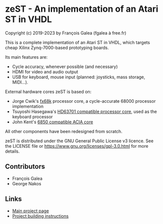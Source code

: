 # zeST - An implementation of an Atari ST in VHDL

Copyright (c) 2019-2023 by François Galea (fgalea à free.fr)

This is a complete implementation of an Atari ST in VHDL, which targets cheap Xilinx Zynq-7000-based prototyping boards.

Its main features are:
- Cycle accuracy, whenever possible (and necessary)
- HDMI for video and audio output
- USB for keyboard, mouse input (planned: joysticks, mass storage, MIDI...).

External hardware cores zeST is based on:
- Jorge Cwik's [fx68k](https://github.com/ijor/fx68k.git) processor core, a cycle-accurate 68000 processor implementation
- Tsuyoshi Hasegawa's [HD63701 compatible processor core](https://opencores.org/projects/hd63701), used as the keyboard processor
- John Kent's [6850 compatible ACIA core](https://opencores.org/projects/system09)

All other components have been redesigned from scratch.


zeST is distributed under the GNU General Public License v3 licence.
See the LICENSE file or https://www.gnu.org/licenses/gpl-3.0.html for more details.

## Contributors
- François Galea
- George Nakos

## Links

- [Main project page](https://zest.sector1.fr)
- [Project building instructions](doc/build.md)

